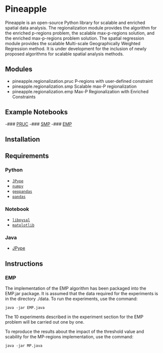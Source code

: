# Pineapple

Pineapple is an open-source Python library for scalable and enriched spatial data analysis. The regionalization module provides the algorithm for the enriched p-regions problem, the scalable max-p-regions solution, and the enriched max-p-regions problem solution. The spatial regression module provides the scalable Multi-scale Geographically Weighted Regression method. It is under development for the inclusion of newly proposed algorithms for scalable spatial analysis methods.

## Modules


- pineapple.regionalization.pruc
P-regions with user-defined constraint
- pineapple.regionalization.smp
Scalable max-P regionalization
- pineapple.regionalization.emp
Max-P Regionalization with Enriched Constraints


## Example Notebooks
-### [PRUC](https://github.com/YunfanKang/Pineapple/blob/main/notebooks/pruc.ipynb)
-### [SMP](https://github.com/YunfanKang/Pineapple/blob/main/notebooks/SMP.ipynb)
-### [EMP](https://github.com/YunfanKang/Pineapple/blob/main/notebooks/max-p-enriched.ipynb)

## Installation

## Requirements

### Python
- [`JPype`](https://jpype.readthedocs.io/en/latest/)
- [`numpy`](https://numpy.org/devdocs/)
- [`geopandas`](https://geopandas.org/en/stable/)
- [`pandas`](https://pandas.pydata.org/)

### Notebook
- [`libpysal`](https://github.com/pysal/libpysal)
- [`matplotlib`](https://matplotlib.org/)

### Java
- [JPype](https://jpype.readthedocs.io/en/latest/)

## Instructions

### EMP

The implementation of the EMP algorithm has been packaged into the EMP.jar package. It is assumed that the data required for the experiments is in the directory ./data. To run the experiments, use the command:
```
java -jar EMP.java
```
The 10 experiments described in the experiment section for the EMP problem will be carried out one by one.

To reproduce the results about the impact of the threshold value and scability for the MP-regions implementation, use the command:
```
java -jar MP.java
```
